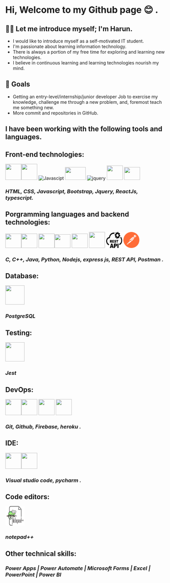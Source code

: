 # Hi, Welcome to my Github page 😊 .

## **👨‍💻 Let me introduce myself; I'm Harun.**
- I would like to introduce myself as a self-motivated IT student.
- I'm passionate about learning information technology.
- There is always a portion of my free time for exploring and learning new technologies.
- I believe in continuous learning and learning technologies nourish my mind.

## 🎯 Goals 
- Getting an entry-level/internship/junior developer Job to exercise my knowledge, challenge me through a new problem, and, foremost teach me something new.
- More commit and repositories in GitHub. 


## **I have been working with the following tools and languages**.

## **Front-end technologies:**
<img  width="50"  height="50"  src="https://cdn.jsdelivr.net/gh/devicons/devicon/icons/html5/html5-original-wordmark.svg"><img  width="50"  height="50"  src="https://cdn.jsdelivr.net/gh/devicons/devicon/icons/css3/css3-original-wordmark.svg">
<img  width="40"  height="40"  src="https://cdn.jsdelivr.net/gh/devicons/devicon/icons/javascript/javascript-original.svg"  alt="Javascipt">
<img  src="https://cdn.jsdelivr.net/gh/devicons/devicon/icons/bootstrap/bootstrap-original-wordmark.svg" width="65"  height="40" >
<img  src="https://cdn.jsdelivr.net/gh/devicons/devicon/icons/jquery/jquery-original-wordmark.svg"  width="60"  height="40"  alt="jquery"> 
<img  width="50"  height="45"  src="https://cdn.jsdelivr.net/gh/devicons/devicon/icons/react/react-original.svg"/>
<img width="50"  height="40" src="https://cdn.jsdelivr.net/gh/devicons/devicon/icons/typescript/typescript-original.svg" />
          
### *HTML, CSS, Javascript, Bootstrap, Jquery, ReactJs, typescript.*
## **Porgramming languages and backend technologies:**
<img width="50"  height="45" src="https://cdn.jsdelivr.net/gh/devicons/devicon/icons/c/c-original.svg" /><img  width="50"  height="45"  src="https://upload.wikimedia.org/wikipedia/commons/1/18/ISO_C%2B%2B_Logo.svg">
<img  width="50"  height="45"  src="https://upload.wikimedia.org/wikiversity/de/e/e1/Java-Logo.svg"><img width="50"  height="43" src="https://cdn.jsdelivr.net/gh/devicons/devicon/icons/python/python-original-wordmark.svg" />
<img width="50"  height="45" src="https://cdn.jsdelivr.net/gh/devicons/devicon/icons/nodejs/nodejs-original.svg" />
<img width="50"  height="50" src="https://cdn.jsdelivr.net/gh/devicons/devicon/icons/express/express-original-wordmark.svg" />
<img width="50"  height="50" src="src/restApi.svg" />
<img width="50"  height="50" src="src/getpostman.svg" />

###  *C, C++, Java, Python, Nodejs, express js, REST API, Postman .*

## **Database:**
<img width="60"  height="60" src="https://cdn.jsdelivr.net/gh/devicons/devicon/icons/postgresql/postgresql-original-wordmark.svg" />

### *PostgreSQL* 

## **Testing:**
<img width="60"  height="60" src="https://cdn.jsdelivr.net/gh/devicons/devicon/icons/jest/jest-plain.svg" />

###  *Jest* 

## **DevOps:**
<img width="50"  height="50" src="https://cdn.jsdelivr.net/gh/devicons/devicon/icons/git/git-plain.svg" /><img width="50"  height="50" src="https://cdn.jsdelivr.net/gh/devicons/devicon/icons/github/github-original.svg" />
<img width="50"  height="50" src="https://cdn.jsdelivr.net/gh/devicons/devicon/icons/firebase/firebase-plain-wordmark.svg" />
<img width="50"  height="50" src="https://cdn.jsdelivr.net/gh/devicons/devicon/icons/heroku/heroku-plain-wordmark.svg" />

###  *Git, Github, Firebase, heroku .*

## **IDE:**
<img width="50"  height="50" src="https://cdn.jsdelivr.net/gh/devicons/devicon/icons/vscode/vscode-original-wordmark.svg" /><img width="50"  height="50" src="https://cdn.jsdelivr.net/gh/devicons/devicon/icons/pycharm/pycharm-original.svg" />

###  *Visual studio code, pycharm .*       
          
## **Code editors:**

<img width="60" height="60" src="src/Notepad.svg">

### *notepad++*

## **Other technical skills:**  
### *Power Apps | Power Automate | Microsoft Forms | Excel | PowerPoint | Power BI*

    
          
          
          
          
          
          


          

